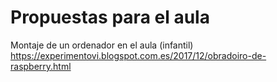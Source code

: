 # Propuestas para el aula

Montaje de un ordenador en el aula (infantil)
https://experimentovi.blogspot.com.es/2017/12/obradoiro-de-raspberry.html
